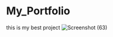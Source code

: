 # My_Portfolio
this is my best project
![Screenshot (63)](https://github.com/hussainrock/My_Portfolio/assets/119557797/7d241a77-d8e3-4de1-9867-ab3ff4d6e98a)

